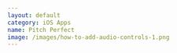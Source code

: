```yaml
---
layout: default
category: iOS Apps
name: Pitch Perfect
image: /images/how-to-add-audio-controls-1.png
---
```


